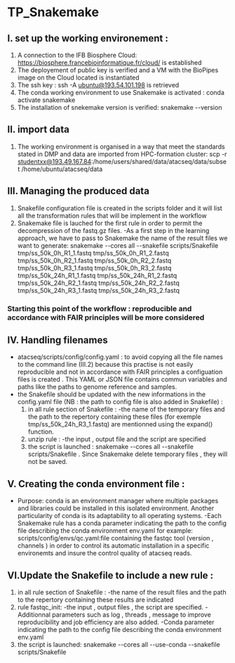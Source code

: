 # TP_Snakemake
## I. set up the working environement :
 1.	A connection to the IFB Biosphere Cloud: https://biosphere.francebioinformatique.fr/cloud/ is established
 2.	The deployement of public key is verified and a VM with the BioPipes image on the Cloud located is instantiated
 3.  The ssh key : ssh -A ubuntu@193.54.101.198 is retrieved
 4.  The conda working environment to use Snakemake is activated : conda activate snakemake
 5.  The installation of snekemake version is verified: snakemake --version
## II. import data
  1.  The working environment is organised in a way that meet the standards stated in DMP and data are imported from HPC-formation cluster:
             scp -r studentxx@193.49.167.84:/home/users/shared/data/atacseq/data/subset /home/ubuntu/atacseq/data
## III. Managing the produced data
 1.  Snakefile configuration file is created in the scripts folder and it will list all the transformation rules that will be implement in the workflow
 2.  Snakemake file is lauched for the first rule in order to permit the decompression of the fastq.gz files.
     -As a first step in the learning approach, we have to pass to Snakemake the name of the result files we want to generate:
snakemake --cores all --snakefile scripts/Snakefile tmp/ss_50k_0h_R1_1.fastq tmp/ss_50k_0h_R1_2.fastq tmp/ss_50k_0h_R2_1.fastq tmp/ss_50k_0h_R2_2.fastq tmp/ss_50k_0h_R3_1.fastq tmp/ss_50k_0h_R3_2.fastq tmp/ss_50k_24h_R1_1.fastq tmp/ss_50k_24h_R1_2.fastq tmp/ss_50k_24h_R2_1.fastq tmp/ss_50k_24h_R2_2.fastq tmp/ss_50k_24h_R3_1.fastq tmp/ss_50k_24h_R3_2.fastq

###  Starting this point of the workflow : reproducible and accordance with FAIR principles will be more considered ####

## IV. Handling filenames
   - atacseq/scripts/config/config.yaml : to avoid copying all the file names to the command line (III.2) because this practise is not easily reproducible and not in accordance with FAIR principles a configuation files is created . This YAML or JSON file contains commun variables and paths like the paths to genome reference and samples.
   - the Snakefile should be updated with the new informations in the config.yaml file (NB : the path to config file is also added in Snakefile) :
      1. in all rule section of Snakefile : 
         -the name of the temporary files and the path to the repertory containing these files (for exemple tmp/ss_50k_24h_R3_1.fastq) are mentionned using the 
          expand() function. 
      2. unzip rule :
           -the input , output file and the script are specified  
      3. the script is launched : snakemake --cores all --snakefile scripts/Snakefile . Since Snakemake delete temporary files , they will not be saved. 

## V. Creating the conda environment file : 
   - Purpose: conda is an environment manager where multiple packages and libraries could be installed in this isolated environment. Another particularity of conda is 
               its adaptability to all operating systems.
   -Each Snakemake rule has a conda parameter indicating the path to the config file describing the conda environment env.yaml
              for example: scripts/config/envs/qc.yaml:file containing the fastqc tool (version , channels ) in order to control its automatic installation in a
                                                           specific environemts and insure the control quality of atacseq reads. 

## VI.Update the Snakefile to include a new rule  : 
   1. in all rule section of Snakefile : 
      -the name of the result files and the path to the repertory containing these results are indicated
   2. rule fastqc_init:
      -the input , output files , the script are specified. 
      -Additionnal parameters such as log , threads , message to improve reproducibility and job efficiency are also added.
      -Conda parameter indicating the path to the config file describing the conda environment env.yaml 
   3. the script is launched: snakemake --cores all --use-conda --snakefile scripts/Snakefile




   
